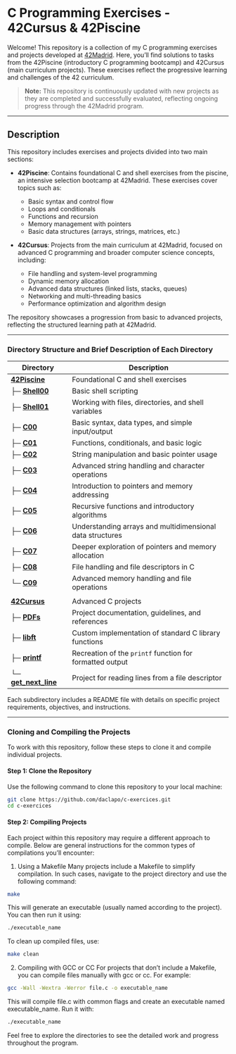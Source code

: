# C Programming Exercises - 42Cursus & 42Piscine

Welcome! This repository is a collection of my C programming exercises and projects developed at [42Madrid](https://www.42madrid.com). Here, you’ll find solutions to tasks from the 42Piscine (introductory C programming bootcamp) and 42Cursus (main curriculum projects). These exercises reflect the progressive learning and challenges of the 42 curriculum.

> **Note:** This repository is continuously updated with new projects as they are completed and successfully evaluated, reflecting ongoing progress through the 42Madrid program.

---

## Description

This repository includes exercises and projects divided into two main sections:

- **42Piscine**: Contains foundational C and shell exercises from the piscine, an intensive selection bootcamp at 42Madrid. These exercises cover topics such as:
  - Basic syntax and control flow
  - Loops and conditionals
  - Functions and recursion
  - Memory management with pointers
  - Basic data structures (arrays, strings, matrices, etc.)

- **42Cursus**: Projects from the main curriculum at 42Madrid, focused on advanced C programming and broader computer science concepts, including:
  - File handling and system-level programming
  - Dynamic memory allocation
  - Advanced data structures (linked lists, stacks, queues)
  - Networking and multi-threading basics
  - Performance optimization and algorithm design

The repository showcases a progression from basic to advanced projects, reflecting the structured learning path at 42Madrid.


---

### Directory Structure and Brief Description of Each Directory 


| **Directory**          | **Description**                                                |
|--------------------|------------------------------------------------------------|
| [**42Piscine**](https://github.com/Daclapo/C-Exercices/tree/main/42Piscine)      | Foundational C and shell exercises                         |
| ├─ [**Shell00**](https://github.com/Daclapo/C-Exercices/tree/main/42Piscine/Shell00)     | Basic shell scripting                                      |
| ├─ [**Shell01**](https://github.com/Daclapo/C-Exercices/tree/main/42Piscine/Shell01)     | Working with files, directories, and shell variables       |
| ├─ [**C00**](https://github.com/Daclapo/C-Exercices/tree/main/42Piscine/C00)         | Basic syntax, data types, and simple input/output         |
| ├─ [**C01**](https://github.com/Daclapo/C-Exercices/tree/main/42Piscine/C01)         | Functions, conditionals, and basic logic                   |
| ├─ [**C02**](https://github.com/Daclapo/C-Exercices/tree/main/42Piscine/C02)         | String manipulation and basic pointer usage                |
| ├─ [**C03**](https://github.com/Daclapo/C-Exercices/tree/main/42Piscine/C03)         | Advanced string handling and character operations          |
| ├─ [**C04**](https://github.com/Daclapo/C-Exercices/tree/main/42Piscine/C04)         | Introduction to pointers and memory addressing             |
| ├─ [**C05**](https://github.com/Daclapo/C-Exercices/tree/main/42Piscine/C05)         | Recursive functions and introductory algorithms            |
| ├─ [**C06**](https://github.com/Daclapo/C-Exercices/tree/main/42Piscine/C06)         | Understanding arrays and multidimensional data structures  |
| ├─ [**C07**](https://github.com/Daclapo/C-Exercices/tree/main/42Piscine/C07)         | Deeper exploration of pointers and memory allocation       |
| ├─ [**C08**](https://github.com/Daclapo/C-Exercices/tree/main/42Piscine/C08)         | File handling and file descriptors in C                    |
| └─ [**C09**](https://github.com/Daclapo/C-Exercices/tree/main/42Piscine/C09)         | Advanced memory handling and file operations               |
|                    |                                                            |  
| [**42Cursus**](https://github.com/Daclapo/C-Exercices/tree/main/42Cursus)       | Advanced C projects                                        |
| ├─ [**PDFs**](https://github.com/Daclapo/C-Exercices/tree/main/42Cursus/PDFs)        | Project documentation, guidelines, and references          |
| ├─ [**libft**](https://github.com/Daclapo/C-Exercices/tree/main/42Cursus/libft)       | Custom implementation of standard C library functions      |
| ├─ [**printf**](https://github.com/Daclapo/C-Exercices/tree/main/42Cursus/printf)      | Recreation of the `printf` function for formatted output   |
| └─ [**get_next_line**](https://github.com/Daclapo/C-Exercices/tree/main/42Cursus/get_next_line) | Project for reading lines from a file descriptor        |



Each subdirectory includes a README file with details on specific project requirements, objectives, and instructions.


---

### Cloning and Compiling the Projects

To work with this repository, follow these steps to clone it and compile individual projects.

#### Step 1: Clone the Repository

Use the following command to clone this repository to your local machine:
```bash
git clone https://github.com/daclapo/c-exercices.git
cd c-exercices
```

#### Step 2: Compiling Projects

Each project within this repository may require a different approach to compile. Below are general instructions for the common types of compilations you’ll encounter:


1.	Using a Makefile
Many projects include a Makefile to simplify compilation. In such cases, navigate to the project directory and use the following command:
```bash
make
```

This will generate an executable (usually named according to the project). You can then run it using:
```bash
./executable_name
```

To clean up compiled files, use:
```bash
make clean
```


2.	Compiling with GCC or CC
For projects that don’t include a Makefile, you can compile files manually with gcc or cc. For example:
```bash
gcc -Wall -Wextra -Werror file.c -o executable_name
```

This will compile file.c with common flags and create an executable named executable_name. Run it with:
```bash
./executable_name
```


Feel free to explore the directories to see the detailed work and progress throughout the program.

